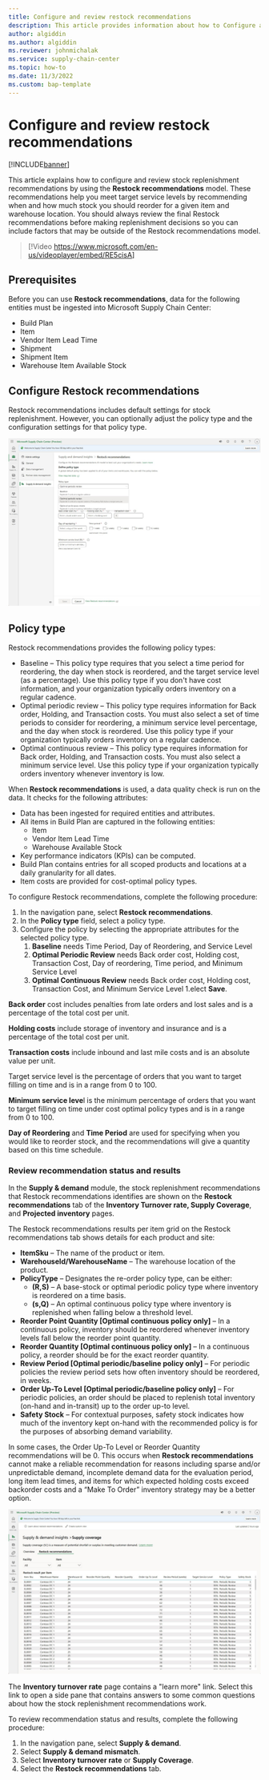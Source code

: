 ```yaml
---
title: Configure and review restock recommendations
description: This article provides information about how to Configure and review restock recommendations using Microsoft Supply Chain Center.
author: algiddin
ms.author: algiddin
ms.reviewer: johnmichalak
ms.service: supply-chain-center
ms.topic: how-to
ms.date: 11/3/2022
ms.custom: bap-template
---
```


# Configure and review restock recommendations

[!INCLUDE[banner](../includes/banner.md)]

This article explains how to configure and review stock replenishment recommendations by using the **Restock recommendations** model. These recommendations help you meet target service levels by recommending when and how much stock you should reorder for a given item and warehouse location. You should always review the final Restock recommendations before making replenishment decisions so you can include factors that may be outside of the Restock recommendations model.

>[!Video https://www.microsoft.com/en-us/videoplayer/embed/RE5cisA]

## Prerequisites
Before you can use **Restock recommendations**, data for the following entities must be ingested into Microsoft Supply Chain Center:

- Build Plan
- Item
- Vendor Item Lead Time
- Shipment
- Shipment Item
- Warehouse Item Available Stock

## Configure Restock recommendations
Restock recommendations includes default settings for stock replenishment. However, you can optionally adjust the policy type and the configuration settings for that policy type.

![A screenshot of the Setup Restock recommendations options](media/restock-recommendation-settings.png)

## Policy type
Restock recommendations provides the following policy types:

- Baseline – This policy type requires that you select a time period for reordering, the day when stock is reordered, and the target service level (as a percentage). Use this policy type if you don't have cost information, and your organization typically orders inventory on a regular cadence.
- Optimal periodic review – This policy type requires information for Back order, Holding, and Transaction costs. You must also select a set of time periods to consider for reordering, a minimum service level percentage, and the day when stock is reordered. Use this policy type if your organization typically orders inventory on a regular cadence.
- Optimal continuous review – This policy type requires information for Back order, Holding, and Transaction costs. You must also select a minimum service level. Use this policy type if your organization typically orders inventory whenever inventory is low.

When **Restock recommendations** is used, a data quality check is run on the data. It checks for the following attributes:

- Data has been ingested for required entities and attributes.
- All items in Build Plan are captured in the following entities:
  - Item
  - Vendor Item Lead Time
  - Warehouse Available Stock
- Key performance indicators (KPIs) can be computed.
- Build Plan contains entries for all scoped products and locations at a daily granularity for all dates.
- Item costs are provided for cost-optimal policy types.

To configure Restock recommendations, complete the following procedure:

1. In the navigation pane, select **Restock recommendations**.
1. In the **Policy type** field, select a policy type.
1. Configure the policy by selecting the appropriate attributes for the selected policy type.
   1. **Baseline** needs Time Period, Day of Reordering, and Service Level
   1. **Optimal Periodic Review** needs Back order cost, Holding cost, Transaction Cost, Day of reordering, Time period, and Minimum Service Level
   1. **Optimal Continuous Review** needs Back order cost, Holding cost, Transaction Cost, and Minimum Service Level
1.elect **Save**.

**Back order** cost includes penalties from late orders and lost sales and is a percentage of the total cost per unit.

**Holding costs** include storage of inventory and insurance and is a percentage of the total cost per unit.

**Transaction costs** include inbound and last mile costs and is an absolute value per unit.

Target service level is the percentage of orders that you want to target filling on time and is in a range from 0 to 100.

**Minimum service leve**l is the minimum percentage of orders that you want to target filling on time under cost optimal policy types and is in a range from 0 to 100.

**Day of Reordering** and **Time Period** are used for specifying when you would like to reorder stock, and the recommendations will give a quantity based on this time schedule.

### Review recommendation status and results

In the **Supply & demand** module, the stock replenishment recommendations that Restock recommendations identifies are shown on the **Restock recommendations** tab of the **Inventory Turnover rate, Supply Coverage**, and **Projected inventory** pages.

The Restock recommendations results per item grid on the Restock recommendations tab shows details for each product and site:

- **ItemSku** – The name of the product or item.
- **WarehouseId/WarehouseName** – The warehouse location of the product.
- **PolicyType** – Designates the re-order policy type, can be either:
  - **(R,S)** – A base-stock or optimal periodic policy type where inventory is reordered on a time basis.
  - **(s,Q)** – An optimal continuous policy type where inventory is replenished when falling below a threshold level.
- **Reorder Point Quantity \[Optimal continuous policy only\]** – In a continuous policy, inventory should be reordered whenever inventory levels fall below the reorder point quantity.
- **Reorder Quantity \[Optimal continuous policy only\]** – In a continuous policy, a reorder should be for the exact reorder quantity.
- **Review Period \[Optimal periodic/baseline policy only\]** – For periodic policies the review period sets how often inventory should be reordered, in weeks.
- **Order Up-To Level \[Optimal periodic/baseline policy only\]** – For periodic policies, an order should be placed to replenish total inventory (on-hand and in-transit) up to the order up-to level.
- **Safety Stock** – For contextual purposes, safety stock indicates how much of the inventory kept on-hand with the recommended policy is for the purposes of absorbing demand variability.

In some cases, the Order Up-To Level or Reorder Quantity recommendations will be 0. This occurs when **Restock recommendations** cannot make a reliable recommendation for reasons including sparse and/or unpredictable demand, incomplete demand data for the evaluation period, long item lead times, and items for which expected holding costs exceed backorder costs and a “Make To Order” inventory strategy may be a better option.

![A screenshot of the Supply & demand insights Supply coverage page.](media/restock-recommendation-supply-coverage.png)

The **Inventory turnover rate** page contains a "learn more" link. Select this link to open a side pane that contains answers to some common questions about how the stock replenishment recommendations work.

To review recommendation status and results, complete the following procedure:

1. In the navigation pane, select **Supply & demand**.
1. Select **Supply & demand mismatch**.
1. Select **Inventory turnover rate** or **Supply Coverage**.
1. Select the **Restock recommendations** tab.
